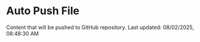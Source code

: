 # Auto Push File

Content that will be pushed to GitHub repository.
Last updated: 08/02/2025, 08:48:30 AM